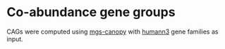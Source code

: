 # Co-abundance gene groups 

CAGs were computed using [mgs-canopy](https://doi.org/10.1038/nbt.2939) with [humann3](https://doi.org/10.7554/eLife.65088) gene families as input.

